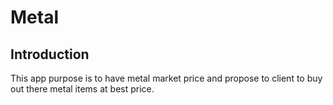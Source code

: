 # Metal

## Introduction

This app purpose is to have metal market price and propose to client to buy out there metal items at best price.


